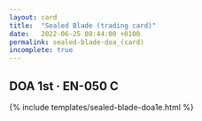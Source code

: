 ```yaml
---
layout: card
title:  "Sealed Blade (trading card)"
date:   2022-06-25 08:44:00 +0100
permalink: sealed-blade-doa_(card)
incomplete: true
---
```


## DOA 1st &middot; EN-050 C

{% include templates/sealed-blade-doa1e.html %}